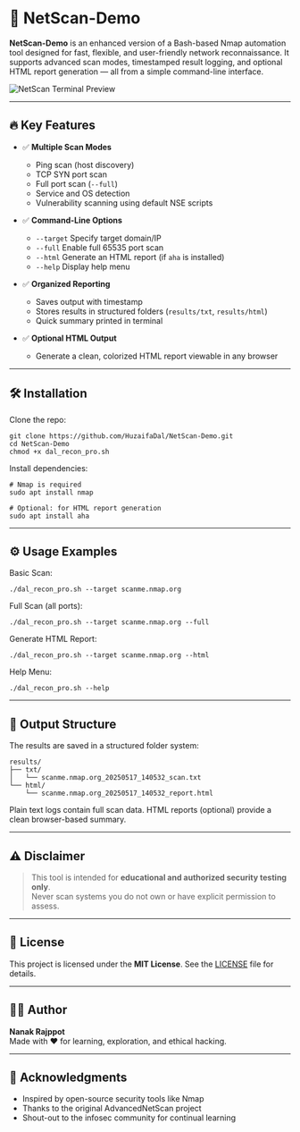 # 🚀 NetScan-Demo

**NetScan-Demo** is an enhanced version of a Bash-based Nmap automation tool designed for fast, flexible, and user-friendly network reconnaissance. It supports advanced scan modes, timestamped result logging, and optional HTML report generation — all from a simple command-line interface.

![NetScan Terminal Preview](https://raw.githubusercontent.com/your-username/netscan-demo/main/screenshots/netscan-preview.png)

---

## 🔥 Key Features

- ✅ **Multiple Scan Modes**
  - Ping scan (host discovery)
  - TCP SYN port scan
  - Full port scan (`--full`)
  - Service and OS detection
  - Vulnerability scanning using default NSE scripts

- ✅ **Command-Line Options**
  - `--target` Specify target domain/IP
  - `--full` Enable full 65535 port scan
  - `--html` Generate an HTML report (if `aha` is installed)
  - `--help` Display help menu

- ✅ **Organized Reporting**
  - Saves output with timestamp
  - Stores results in structured folders (`results/txt`, `results/html`)
  - Quick summary printed in terminal

- ✅ **Optional HTML Output**
  - Generate a clean, colorized HTML report viewable in any browser

---

## 🛠️ Installation

Clone the repo:

    git clone https://github.com/HuzaifaDal/NetScan-Demo.git
    cd NetScan-Demo
    chmod +x dal_recon_pro.sh

Install dependencies:

    # Nmap is required
    sudo apt install nmap

    # Optional: for HTML report generation
    sudo apt install aha

---

## ⚙️ Usage Examples

Basic Scan:

    ./dal_recon_pro.sh --target scanme.nmap.org

Full Scan (all ports):

    ./dal_recon_pro.sh --target scanme.nmap.org --full

Generate HTML Report:

    ./dal_recon_pro.sh --target scanme.nmap.org --html

Help Menu:

    ./dal_recon_pro.sh --help

---

## 📁 Output Structure

The results are saved in a structured folder system:

    results/
    ├── txt/
    │   └── scanme.nmap.org_20250517_140532_scan.txt
    └── html/
        └── scanme.nmap.org_20250517_140532_report.html

Plain text logs contain full scan data. HTML reports (optional) provide a clean browser-based summary.

---

## ⚠️ Disclaimer

> This tool is intended for **educational and authorized security testing only**.  
> Never scan systems you do not own or have explicit permission to assess.

---

## 📜 License

This project is licensed under the **MIT License**. See the [LICENSE](LICENSE) file for details.

---

## 👨‍💻 Author

**Nanak Rajppot**  
Made with ❤️ for learning, exploration, and ethical hacking.

---

## 🙌 Acknowledgments

- Inspired by open-source security tools like Nmap  
- Thanks to the original AdvancedNetScan project  
- Shout-out to the infosec community for continual learning
